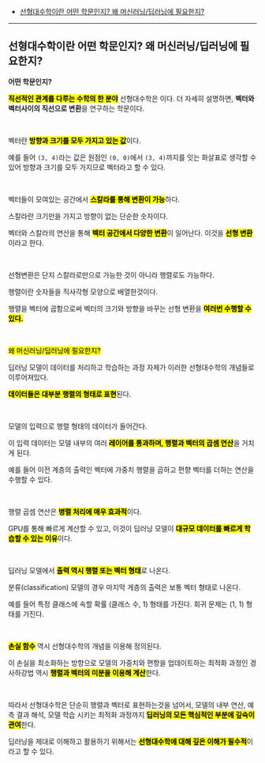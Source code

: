 - [선형대수학이란 어떤 학문인지? 왜 머신러닝/딥러닝에 필요한지?](#선형대수학이란-어떤-학문인지-왜-머신러닝딥러닝에-필요한지)

---

## 선형대수학이란 어떤 학문인지? 왜 머신러닝/딥러닝에 필요한지?

**어떤 학문인지?**

<mark>**직선적인 관계를 다루는 수학의 한 분야**</mark> 선형대수학은 이다.
더 자세히 설명하면, **벡터와 벡터사이의 직선으로 변환**을 연구하는 학문이다.

<br>

벡터란 <mark>**방향과 크기를 모두 가지고 있는 값**</mark>이다.

예를 들어 `(3, 4)`라는 값은 원점인 `(0, 0)`에서 `(3, 4)`까지를 잇는 화살표로 생각할 수 있어 방향과 크기를 모두 가지므로 벡터라고 할 수 있다.

<br>

벡터들이 모여있는 공간에서 <mark>**스칼라를 통해 변환이 가능**</mark>하다.

스칼라란 크기만을 가지고 방향이 없는 단순한 숫자이다.

벡터와 스칼라의 연산을 통해 <mark>**벡터 공간에서 다양한 변환**</mark>이 일어난다. 이것을 <mark>**선형 변환**</mark>이라고 한다.

<br>

선형변환은 단지 스칼라로만으로 가능한 것이 아니라 행렬로도 가능하다.

행렬이란 숫자들을 직사각형 모양으로 배열한것이다.

행렬을 벡터에 곱함으로써 벡터의 크기와 방향을 바꾸는 선형 변환을 <mark>**여러번 수행할 수 있다.**</mark>

<br>

<mark>왜 머신러닝/딥러닝에 필요한지?</mark>

딥러닝 모델이 데이터를 처리하고 학습하는 과정 자체가 이러한 선형대수학의 개념들로 이루어져있다.

<mark>**데이터들은 대부분 행렬의 형태로 표현**</mark>된다.

<br>

모델의 입력으로 행렬 형태의 데이터가 들어간다.

이 입력 데이터는 모델 내부의 여러 <mark>**레이어를 통과하며, 행렬과 벡터의 곱셈 연산**</mark>을 거치게 된다.

예를 들어 이전 계층의 출력인 벡터에 가중치 행렬을 곱하고 편향 벡터를 더하는 연산을 수행할 수 있다.

<br>

행렬 곱셈 연산은 <mark>**병렬 처리에 매우 효과적**</mark>이다.

GPU를 통해 빠르게 계산할 수 있고, 이것이 딥러닝 모델이 <mark>**대규모 데이터를 빠르게 학습할 수 있는 이유**</mark>이다.

<br>

딥러닝 모델에서 <mark>**출력 역시 행렬 또는 벡터 형태**</mark>로 나온다.

분류(classification) 모델의 경우 마지막 게층의 출력은 보통 벡터 형태로 나온다.

예를 들어 특정 클래스에 속할 확률 (클래스 수, 1) 형태를 가진다. 회귀 문제는 (1, 1) 형태를 가진다.

<br>

<mark>**손실 함수**</mark> 역시 선형대수학의 개념을 이용해 정의된다.

이 손실을 최소화하는 방향으로 모델의 가중치와 편향을 업데이트하는 최적화 과정인 경사하강법 역시 <mark>**행렬과 벡터의 미분을 이용해 계산**</mark>한다.

<br>

따라서 선형대수학은 단순히 행렬과 벡터로 표현하는것을 넘어서, 모델의 내부 연산, 예측 결과 해석, 모델 학습 시키는 최적화 과정까지 <mark>**딥러닝의 모든 핵심적인 부분에 깊숙이 관여**</mark>한다.

딥러닝을 제대로 이해하고 활용하기 위해서는 <mark>**선형대수학에 대해 깊은 이해가 필수적**</mark>이라고 할 수 있다.

<br>
